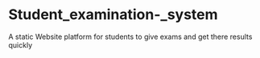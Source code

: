 # Student_examination-_system
A static Website platform for students to give exams and get there results quickly
